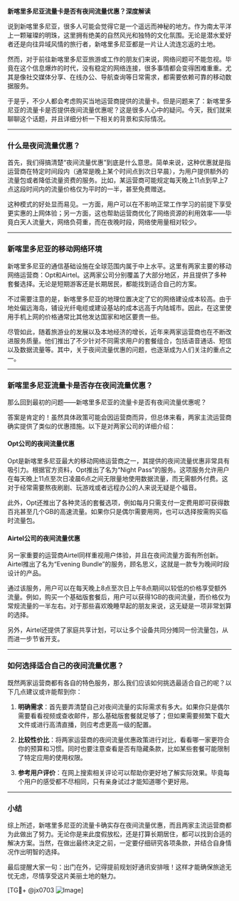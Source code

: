 **新喀里多尼亚流量卡是否有夜间流量优惠？深度解读**

说到新喀里多尼亚，很多人可能会觉得它是一个遥远而神秘的地方。作为南太平洋上一颗璀璨的明珠，这里拥有绝美的自然风光和独特的文化氛围。无论是潜水爱好者还是向往异域风情的旅行者，新喀里多尼亚都是一片让人流连忘返的土地。

然而，对于前往新喀里多尼亚旅游或工作的朋友们来说，网络问题可不能忽视。毕竟在这个信息爆炸的时代，没有稳定的网络连接，很多事情都会变得困难重重。尤其是像社交媒体分享、在线办公、导航查询等日常需求，都需要依赖可靠的移动数据服务。

于是乎，不少人都会考虑购买当地运营商提供的流量卡。但是问题来了：新喀里多尼亚的流量卡是否提供夜间流量优惠呢？这是很多人心中的疑问。今天，我们就来聊聊这个话题，并且详细分析一下相关的背景和实际情况。

---

### 什么是夜间流量优惠？

首先，我们得搞清楚“夜间流量优惠”到底是什么意思。简单来说，这种优惠就是指运营商在特定时间段内（通常是晚上某个时间点到次日早晨），为用户提供额外的流量包或者降低流量资费的服务。比如，某运营商可能规定每天晚上11点到早上7点这段时间内的流量价格仅为平时的一半，甚至免费赠送。

这种模式的好处显而易见。一方面，用户可以在不影响正常工作学习的前提下享受更实惠的上网体验；另一方面，这也帮助运营商优化了网络资源的利用效率——毕竟白天人流量大，网络负荷重，而在夜晚时段，网络使用量相对较少。

---

### 新喀里多尼亚的移动网络环境

新喀里多尼亚的通信基础设施在全球范围内属于中上水平。这里有两家主要的移动网络运营商：Opt和Airtel。这两家公司分别覆盖了大部分地区，并且提供了多种套餐选择。无论是短期游客还是长期居民，都能找到适合自己的方案。

不过需要注意的是，新喀里多尼亚的地理位置决定了它的网络建设成本较高。由于地处偏远海岛，铺设光纤电缆或建设基站的成本远高于内陆城市。因此，在这里使用手机上网的价格通常比其他发达国家和地区要贵一些。

尽管如此，随着旅游业的发展以及本地经济的增长，近年来两家运营商也在不断改进服务质量。他们推出了不少针对不同需求用户的套餐组合，包括语音通话、短信以及数据流量等。其中，关于夜间流量优惠的问题，也逐渐成为人们关注的重点之一。

---

### 新喀里多尼亚流量卡是否存在夜间流量优惠？

那么回到最初的问题——新喀里多尼亚的流量卡是否有夜间流量优惠呢？

答案是肯定的！虽然具体政策可能会因运营商而异，但总体来看，两家主流运营商确实提供了类似的优惠措施。以下是对两家公司的详细介绍：

#### Opt公司的夜间流量优惠
Opt是新喀里多尼亚最大的移动网络运营商之一，其提供的夜间流量优惠非常具有吸引力。根据官方资料，Opt推出了名为“Night Pass”的服务。这项服务允许用户在每天晚上11点至次日凌晨6点之间无限量地使用数据流量，而无需额外付费。这对于经常需要熬夜刷剧、玩游戏或者远程办公的人来说无疑是个福音。

此外，Opt还推出了各种灵活的套餐选项，例如每月只需支付一定费用即可获得数百兆甚至几个GB的高速流量。如果你只是偶尔需要用网，也可以选择按需购买临时流量包。

#### Airtel公司的夜间流量优惠
另一家重要的运营商Airtel同样重视用户体验，并且在夜间流量方面有所创新。Airtel推出了名为“Evening Bundle”的服务，顾名思义，这就是一款专为晚间时段设计的产品。

通过该服务，用户可以在每天晚上8点至次日上午8点期间以较低的价格享受额外流量。例如，购买一个基础版套餐后，用户可以获得1GB的夜间流量，而价格仅为常规流量的一半左右。对于那些喜欢晚睡早起的朋友来说，这无疑是一项非常划算的选择。

另外，Airtel还提供了家庭共享计划，可以让多个设备共同分摊同一份流量包，从而进一步节省开支。

---

### 如何选择适合自己的夜间流量优惠？

既然两家运营商都有各自的特色服务，那么我们应该如何挑选最适合自己的呢？以下几点建议或许能帮到你：

1. **明确需求**：首先要弄清楚自己对夜间流量的实际需求有多大。如果你只是偶尔需要看看视频或查收邮件，那么基础版套餐就足够了；但如果需要频繁下载大文件或进行高清直播，则应考虑更高一级的配置。
   
2. **比较性价比**：将两家运营商的夜间流量优惠政策进行对比，看看哪一家更符合你的预算和习惯。同时也要注意查看是否有隐藏条款，比如某些套餐可能限制了特定应用的使用权限。

3. **参考用户评价**：在网上搜索相关评论可以帮助你更好地了解实际效果。毕竟每个用户的感受都不尽相同，只有亲身试过才能知道哪个更好用。

---

### 小结

综上所述，新喀里多尼亚的流量卡确实存在夜间流量优惠，而且两家主流运营商都为此做出了努力。无论你是来此度假放松，还是打算长期居住，都可以找到合适的解决方案。当然，在做出最终决定之前，一定要仔细研究各项条款，并结合自身情况作出明智的选择。

最后提醒大家一句：出门在外，记得提前规划好通讯安排哦！这样才能确保旅途无忧无虑，尽情享受这片美丽土地的魅力。

[TG💪+ @jx0703 ![Image](https://github.com/user-attachments/assets/dbca1d08-cadb-493c-b0ec-ad6f7a83f270)]